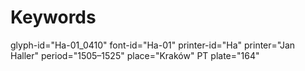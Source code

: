 # Keywords
glyph-id="Ha-01_0410"
font-id="Ha-01"
printer-id="Ha"
printer="Jan Haller"
period="1505–1525"
place="Kraków"
PT plate="164"
